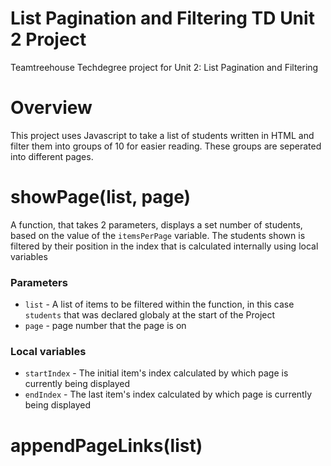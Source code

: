 # List Pagination and Filtering TD Unit 2 Project
 Teamtreehouse Techdegree project for Unit 2: List Pagination and Filtering

# Overview
This project uses Javascript to take a list of students written in HTML and filter them into groups of 10 for easier reading. These groups are seperated into different pages.

# showPage(list, page)
A function, that takes 2 parameters, displays a set number of students, based on the value of the `itemsPerPage` variable. The students shown is filtered by their position in the index that is calculated internally using local variables
### Parameters
* `list` - A list of items to be filtered within the function, in this case `students` that was declared globaly at the start of the Project
* `page` - page number that the page is on

### Local variables
* `startIndex` - The initial item's index calculated by which page is currently being displayed
* `endIndex` - The last item's index calculated by which page is currently being displayed

# appendPageLinks(list)
